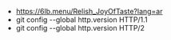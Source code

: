 * https://6lb.menu/Relish_JoyOfTaste?lang=ar
* git config --global http.version HTTP/1.1
* git config --global http.version HTTP/2